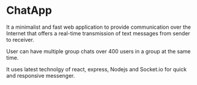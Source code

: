 # ChatApp
It a minimalist and fast web application to provide communication over the Internet that offers a real-time transmission of text messages from sender to receiver.

User can have multiple group chats over 400 users in a group at the same time.

It uses latest technolgy of react, express, Nodejs and Socket.io for quick and responsive messenger. 
